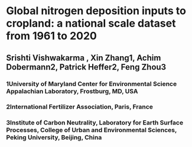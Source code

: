# Global nitrogen deposition inputs to cropland: a national scale dataset from 1961 to 2020 
## Srishti Vishwakarma <sup></sup>, Xin Zhang1, Achim Dobermann2, Patrick Heffer2, Feng Zhou3
### 1University of Maryland Center for Environmental Science Appalachian Laboratory, Frostburg, MD, USA
### 2International Fertilizer Association, Paris, France
### 3Institute of Carbon Neutrality, Laboratory for Earth Surface Processes, College of Urban and Environmental Sciences, Peking University, Beijing, China 

